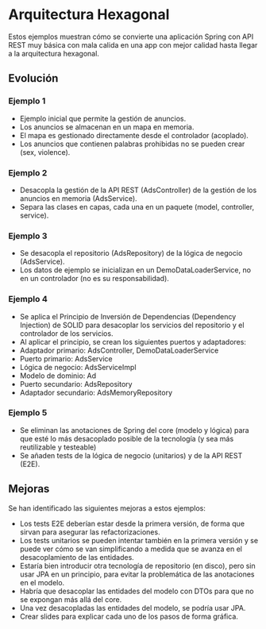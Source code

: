 # Arquitectura Hexagonal

Estos ejemplos muestran cómo se convierte una aplicación Spring con API REST muy básica con mala calida en una app con mejor calidad hasta llegar a la arquitectura hexagonal.

## Evolución

### Ejemplo 1

* Ejemplo inicial que permite la gestión de anuncios.
* Los anuncios se almacenan en un mapa en memoria.
* El mapa es gestionado directamente desde el controlador (acoplado).
* Los anuncios que contienen palabras prohibidas no se pueden crear (sex, violence).

### Ejemplo 2

* Desacopla la gestión de la API REST (AdsController) de la gestión de los anuncios en memoria (AdsService).
* Separa las clases en capas, cada una en un paquete (model, controller, service).

### Ejemplo 3

* Se desacopla el repositorio (AdsRepository) de la lógica de negocio (AdsService).
* Los datos de ejemplo se inicializan en un DemoDataLoaderService, no en un controlador (no es su responsabilidad).

### Ejemplo 4

* Se aplica el Principio de Inversión de Dependencias (Dependency Injection) de SOLID para desacoplar los servicios del repositorio y el controlador de los servicios.
* Al aplicar el principio, se crean los siguientes puertos y adaptadores:
 * Adaptador primario: AdsController, DemoDataLoaderService
 * Puerto primario: AdsService
 * Lógica de negocio: AdsServiceImpl
 * Modelo de dominio: Ad
 * Puerto secundario: AdsRepository
 * Adaptador secundario: AdsMemoryRepository

### Ejemplo 5

* Se eliminan las anotaciones de Spring del core (modelo y lógica) para que esté lo más desacoplado posible de la tecnología (y sea más reutilizable y testeable)
* Se añaden tests de la lógica de negocio (unitarios) y de la API REST (E2E).

## Mejoras

Se han identificado las siguientes mejoras a estos ejemplos:
* Los tests E2E deberían estar desde la primera versión, de forma que sirvan para asegurar las refactorizaciones.
* Los tests unitarios se pueden intentar también en la primera versión y se puede ver cómo se van simplificando a medida que se avanza en el desacoplamiento de las entidades.
* Estaría bien introducir otra tecnología de repositorio (en disco), pero sin usar JPA en un principio, para evitar la problemática de las anotaciones en el modelo.
* Habría que desacoplar las entidades del modelo con DTOs para que no se expongan más allá del core.
* Una vez desacopladas las entidades del modelo, se podría usar JPA.
* Crear slides para explicar cada uno de los pasos de forma gráfica.
